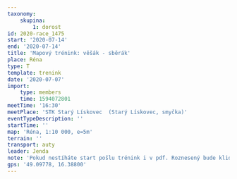 ```yaml
---
taxonomy:
    skupina:
        1: dorost
id: 2020-race_1475
start: '2020-07-14'
end: '2020-07-14'
title: 'Mapový trénink: věšák - sběrák'
place: Réna
type: T
template: trenink
date: '2020-07-07'
import:
    type: members
    time: 1594072801
meetTime: '16:30'
meetPlace: 'STK Starý Lískovec  (Starý Lískovec, smyčka)'
eventTypeDescription: ''
startTime: ''
map: 'Réna, 1:10 000, e=5m'
terrain: ''
transport: auty
leader: Jenda
note: 'Pokud nestíháte start pošlu trénink i v pdf. Roznesený bude klidně ješte dlouho :-)'
gps: '49.09778, 16.38800'
---
```

